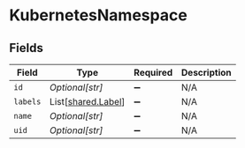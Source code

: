 # KubernetesNamespace


## Fields

| Field                                              | Type                                               | Required                                           | Description                                        |
| -------------------------------------------------- | -------------------------------------------------- | -------------------------------------------------- | -------------------------------------------------- |
| `id`                                               | *Optional[str]*                                    | :heavy_minus_sign:                                 | N/A                                                |
| `labels`                                           | List[[shared.Label](../../models/shared/label.md)] | :heavy_minus_sign:                                 | N/A                                                |
| `name`                                             | *Optional[str]*                                    | :heavy_minus_sign:                                 | N/A                                                |
| `uid`                                              | *Optional[str]*                                    | :heavy_minus_sign:                                 | N/A                                                |